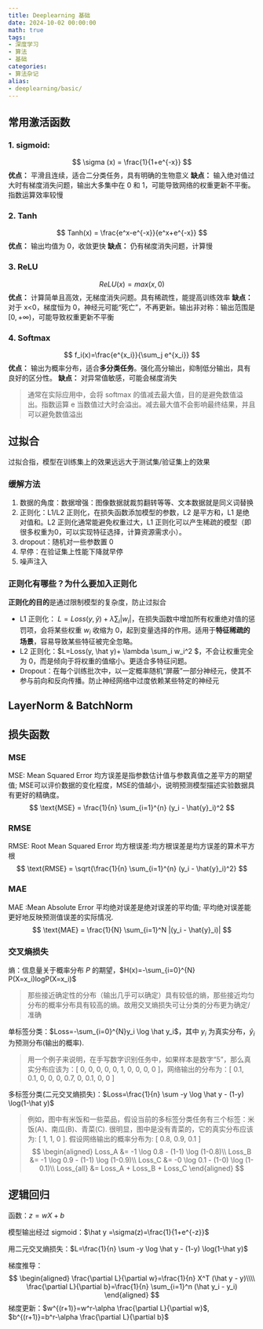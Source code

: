 ```yaml
---
title: Deeplearning 基础
date: 2024-10-02 00:00:00
math: true
tags:
- 深度学习
- 算法
- 基础
categories:
- 算法杂记
alias:
- deeplearning/basic/
---
```


## 常用激活函数
### 1. sigmoid: 
$$
\sigma (x) = \frac{1}{1+e^{-x}}
$$
**优点：** 平滑且连续，适合二分类任务，具有明确的生物意义
**缺点：** 输入绝对值过大时有梯度消失问题，输出大多集中在 0 和 1，可能导致网络的权重更新不平衡。指数运算效率较慢

### 2. Tanh
$$
Tanh(x) = \frac{e^x-e^{-x}}{e^x+e^{-x}}
$$
**优点：** 输出均值为 0，收敛更快
**缺点：** 仍有梯度消失问题，计算慢

### 3. ReLU
$$
ReLU(x) = max(x, 0)
$$
**优点：** 计算简单且高效，无梯度消失问题。具有稀疏性，能提高训练效率
**缺点：** 对于 x<0，梯度恒为 0，神经元可能“死亡”，不再更新。输出非对称：输出范围是 $[0,+\infty)$，可能导致权重更新不平衡

### 4. Softmax
$$
f_i(x)=\frac{e^{x_i}}{\sum_j e^{x_i}}
$$
**优点：** 输出为概率分布，适合**多分类任务**。强化高分输出，抑制低分输出，具有良好的区分性。
**缺点：** 对异常值敏感，可能会梯度消失
> 通常在实际应用中，会将 softmax 的值减去最大值，目的是避免数值溢出。指数运算 e 当数值过大时会溢出。减去最大值不会影响最终结果，并且可以避免数值溢出

## 过拟合
过拟合指，模型在训练集上的效果远远大于测试集/验证集上的效果

### 缓解方法
1. 数据的角度：数据增强：图像数据就裁剪翻转等等、文本数据就是同义词替换
2. 正则化：L1/L2 正则化，在损失函数添加模型的参数，L2 是平方和，L1 是绝对值和。L2 正则化通常能避免权重过大，L1 正则化可以产生稀疏的模型（即很多权重为0，可以实现特征选择，计算资源需求小）。
3. dropout：随机对一些参数置 0
4. 早停：在验证集上性能下降就早停
5. 噪声注入

### 正则化有哪些？为什么要加入正则化
**正则化的目的**是通过限制模型的复杂度，防止过拟合
- L1 正则化： $L=Loss(y,\hat y)+ \lambda \sum_i |w_i|$，在损失函数中增加所有权重绝对值的惩罚项，会将某些权重 $w_i$ 收缩为 0，起到变量选择的作用。适用于**特征稀疏的场景**，容易导致某些特征被完全忽略。
- L2 正则化：$L=Loss(y, \hat y)+ \lambda \sum_i w_i^2 $，不会让权重完全为 0，而是倾向于将权重的值缩小。更适合多特征问题。
- Dropout：在每个训练批次中，以一定概率随机“屏蔽”一部分神经元，使其不参与前向和反向传播。防止神经网络中过度依赖某些特定的神经元

## LayerNorm & BatchNorm

## 损失函数
### MSE
MSE: Mean Squared Error
均方误差是指参数估计值与参数真值之差平方的期望值;
MSE可以评价数据的变化程度，MSE的值越小，说明预测模型描述实验数据具有更好的精确度。
$$ \text{MSE} = \frac{1}{n} \sum_{i=1}^{n} (y_i - \hat{y}_i)^2 $$

### RMSE
RMSE: Root Mean Squared Error
均方根误差:均方根误差是均方误差的算术平方根
$$ \text{RMSE} = \sqrt{\frac{1}{n} \sum_{i=1}^{n} (y_i - \hat{y}_i)^2} $$

### MAE
MAE :Mean Absolute Error
平均绝对误差是绝对误差的平均值;
平均绝对误差能更好地反映预测值误差的实际情况.
$$ \text{MAE} = \frac{1}{N} \sum_{i=1}^N |(y_i - \hat{y}_i)| $$

### 交叉熵损失
熵：信息量关于概率分布 $P$ 的期望，$H(x)=-\sum_{i=0}^{N} P(X=x_i)logP(X=x_i)$
> 那些接近确定性的分布（输出几乎可以确定）具有较低的熵，那些接近均匀分布的概率分布具有较高的熵。故用交叉熵损失可让分类的分布更为确定/准确

单标签分类：$Loss=-\sum_{i=0}^{N}y_i \log \hat y_i$，其中 $y_i$ 为真实分布，$\hat y_i$ 为预测分布(输出的概率).
> 用一个例子来说明，在手写数字识别任务中，如果样本是数字“5”，那么真实分布应该为：[ 0, 0, 0, 0, 0, 1, 0, 0, 0, 0 ]，网络输出的分布为：[ 0.1, 0.1, 0, 0, 0, 0.7, 0, 0.1, 0, 0 ]

多标签分类(二元交叉熵损失)：$Loss=\frac{1}{n} \sum -y \log \hat y - (1-y) \log(1-\hat y)$
> 例如，图中有米饭和一些菜品，假设当前的多标签分类任务有三个标签：米饭(A)、南瓜(B)、青菜(C). 很明显，图中是没有青菜的，它的真实分布应该为: [ 1, 1, 0 ]. 假设网络输出的概率分布为: [ 0.8, 0.9, 0.1 ]
    $$
    \begin{aligned}
    Loss_A &= -1 \log 0.8 - (1-1) \log (1-0.8)\\
    Loss_B &= -1 \log 0.9 - (1-1) \log (1-0.9)\\
    Loss_C &= -0 \log 0.1 - (1-0) \log (1-0.1)\\
    Loss_{all} &= Loss_A + Loss_B + Loss_C
    \end{aligned}
    $$


## 逻辑回归
函数：$z=wX+b$

模型输出经过 sigmoid：$\hat y =\sigma(z)=\frac{1}{1+e^{-z}}$

用二元交叉熵损失：$L=\frac{1}{n} \sum -y \log \hat y - (1-y) \log(1-\hat y)$

梯度推导：
$$
\begin{aligned}
\frac{\partial L}{\partial w}=\frac{1}{n} X^T (\hat y - y)\\\\
\frac{\partial L}{\partial b}=\frac{1}{n} \sum_{i=1}^n (\hat y_i - y_i)
\end{aligned}
$$
梯度更新：$w^{(r+1)}=w^r-\alpha \frac{\partial L}{\partial w}$, $b^{(r+1)}=b^r-\alpha \frac{\partial L}{\partial b}$